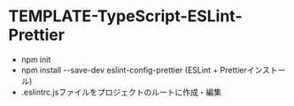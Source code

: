# TEMPLATE-TypeScript-ESLint-Prettier


- npm init
- npm install --save-dev eslint-config-prettier  (ESLint + Prettierインストール)
- .eslintrc.jsファイルをプロジェクトのルートに作成・編集
